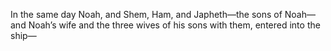 In the same day Noah, and Shem, Ham, and Japheth—the sons of Noah—and Noah’s wife and the three wives of his sons with them, entered into the ship—